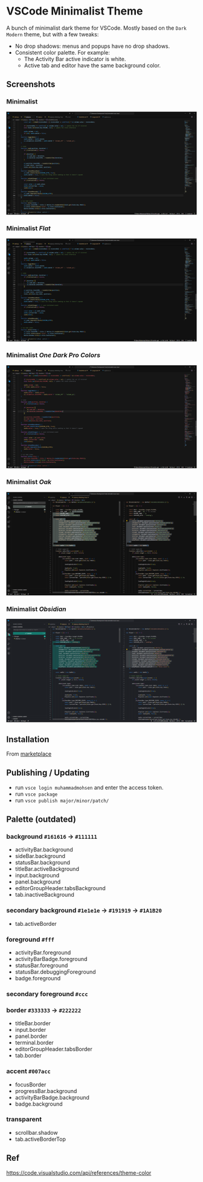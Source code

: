 # VSCode Minimalist Theme

A bunch of minimalist dark theme for VSCode. Mostly based on the `Dark Modern` theme, but with a few tweaks:
- No drop shadows: menus and popups have no drop shadows.
- Consistent color palette. For example:
	- The Activity Bar active indicator is white.
	- Active tab and editor have the same background color.

## Screenshots
### Minimalist
![Theme screenshot](/screenshots/minimalist.png?raw=true)
### Minimalist _Flat_
![Flat screenshot](/screenshots/flat.png?raw=true)
### Minimalist _One Dark Pro Colors_
![ODP screenshot](/screenshots/odp.png?raw=true)
### Minimalist _Oak_
![OAK screenshot](/screenshots/oak.png?raw=true)
### Minimalist _Obsidian_
![OAK screenshot](/screenshots/obsidian.png?raw=true)

## Installation
From [marketplace](https://marketplace.visualstudio.com/items?itemName=MuhammadMohsen.vsc-minimalist-theme)

## Publishing / Updating
- run `vsce login muhammadmohsen` and enter the access token.
- run `vsce package`
- run `vsce publish major/minor/patch/`

## Palette (outdated)
### background `#161616` -> `#111111`
- activityBar.background
- sideBar.background
- statusBar.background
- titleBar.activeBackground
- input.background
- panel.background
- editorGroupHeader.tabsBackground
- tab.inactiveBackground

### secondary background `#1e1e1e` -> `#191919` -> `#1A1B20`
- tab.activeBorder

### foreground `#fff`
- activityBar.foreground
- activityBarBadge.foreground
- statusBar.foreground
- statusBar.debuggingForeground
- badge.foreground

### secondary foreground `#ccc`

### border `#333333` -> `#222222`
- titleBar.border
- input.border
- panel.border
- terminal.border
- editorGroupHeader.tabsBorder
- tab.border

### accent `#007acc`
- focusBorder
- progressBar.background
- activityBarBadge.background
- badge.background

### transparent
- scrollbar.shadow
- tab.activeBorderTop

## Ref
https://code.visualstudio.com/api/references/theme-color
